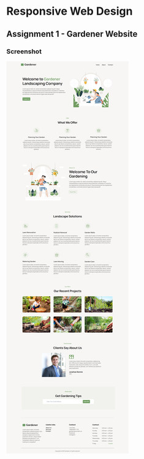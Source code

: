 # Responsive Web Design
## Assignment 1 - Gardener Website
### Screenshot
![Screenshot](images/Screenshot.jpg)